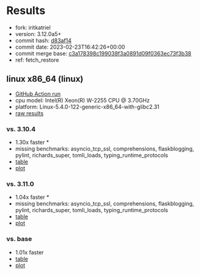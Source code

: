# Results

- fork: iritkatriel
- version: 3.12.0a5+
- commit hash: [d83af14](https://github.com/iritkatriel/cpython/commit/d83af14)
- commit date: 2023-02-23T16:42:26+00:00
- commit merge base: [c3a178398c199038f3a0891d09f0363ec73f3b38](https://github.com/iritkatriel/cpython/commit/c3a178398c199038f3a0891d09f0363ec73f3b38)
- ref: fetch_restore

## linux x86_64 (linux)

- [GitHub Action run](https://github.com/faster-cpython/benchmarking/actions/runs/4254873871)
- cpu model: Intel(R) Xeon(R) W-2255 CPU @ 3.70GHz
- platform: Linux-5.4.0-122-generic-x86_64-with-glibc2.31
- [raw results](bm-20230223-linux-x86_64-iritkatriel-fetch_restore-3.12.0a5%2B-d83af14.json)

### vs. 3.10.4

- 1.30x faster \*
- missing benchmarks: asyncio_tcp_ssl, comprehensions, flaskblogging, pylint, richards_super, tomli_loads, typing_runtime_protocols
- [table](bm-20230223-linux-x86_64-iritkatriel-fetch_restore-3.12.0a5%2B-d83af14-vs-3.10.4.md)
- [plot](bm-20230223-linux-x86_64-iritkatriel-fetch_restore-3.12.0a5%2B-d83af14-vs-3.10.4.png)

### vs. 3.11.0

- 1.04x faster \*
- missing benchmarks: asyncio_tcp_ssl, comprehensions, flaskblogging, pylint, richards_super, tomli_loads, typing_runtime_protocols
- [table](bm-20230223-linux-x86_64-iritkatriel-fetch_restore-3.12.0a5%2B-d83af14-vs-3.11.0.md)
- [plot](bm-20230223-linux-x86_64-iritkatriel-fetch_restore-3.12.0a5%2B-d83af14-vs-3.11.0.png)

### vs. base

- 1.01x faster
- [table](bm-20230223-linux-x86_64-iritkatriel-fetch_restore-3.12.0a5%2B-d83af14-vs-base.md)
- [plot](bm-20230223-linux-x86_64-iritkatriel-fetch_restore-3.12.0a5%2B-d83af14-vs-base.png)

